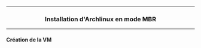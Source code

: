 --------------------------------------------------------------------------------------------------------------------------------------------------------------------------------
### <p align='center'> Installation d'Archlinux en mode MBR </p>

--------------------------------------------------------------------------------------------------------------------------------------------------------------------------------
#### Création de la VM
```

```
